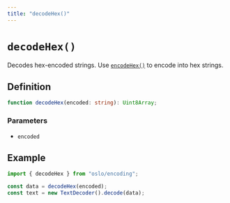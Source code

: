 ```yaml
---
title: "decodeHex()"
---
```


# `decodeHex()`

Decodes hex-encoded strings. Use [`encodeHex()`](ref:encoding) to encode into hex strings.

## Definition

```ts
function decodeHex(encoded: string): Uint8Array;
```

### Parameters

- `encoded`

## Example

```ts
import { decodeHex } from "oslo/encoding";

const data = decodeHex(encoded);
const text = new TextDecoder().decode(data);
```
